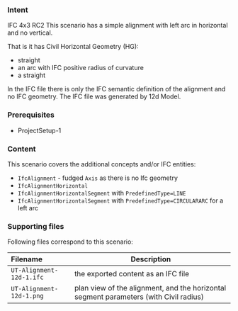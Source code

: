 
### Intent

IFC 4x3 RC2
This scenario has a simple alignment with left arc in horizontal and no vertical.

That is it has Civil Horizontal Geometry (HG):

- straight
- an arc with IFC positive radius of curvature
- a straight

In the IFC file there is only the IFC semantic definition of the alignment and no IFC geometry.
The IFC file was generated by 12d Model. 

### Prerequisites

- ProjectSetup-1

### Content

This scenario covers the additional concepts and/or IFC entities:

- `IfcAlignment`                  - fudged `Axis` as there is no Ifc geometry
- `IfcAlignmentHorizontal`
- `IfcAlignmentHorizontalSegment` with `PredefinedType=LINE`
- `IfcAlignmentHorizontalSegment` with `PredefinedType=CIRCULARARC` for a left arc

### Supporting files

Following files correspond to this scenario:

| Filename                        | Description                                                                           |
|:--------------------------------|---------------------------------------------------------------------------------------|
| `UT-Alignment-12d-1.ifc`        | the exported content as an IFC file                                                   |
| `UT-Alignment-12d-1.png`        | plan view of the alignment, and the horizontal segment parameters (with Civil radius) |


